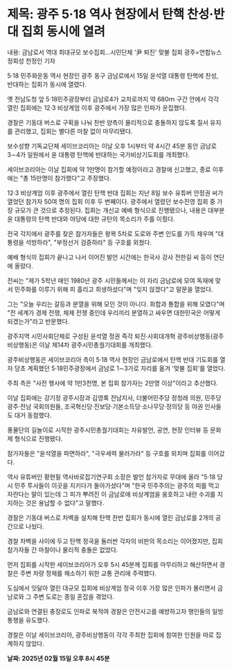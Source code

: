 # **제목: 광주 5·18 역사 현장에서 탄핵 찬성·반대 집회 동시에 열려**

  내용: 금남로서 역대 최대규모 보수집회…시민단체 '尹 퇴진' 맞불 집회 광주=연합뉴스 정회성 천정인 기자

5·18 민주화운동 역사 현장인 광주 동구 금남로에서 15일 윤석열 대통령 탄핵에 찬성, 반대하는 집회가 동시에 열렸다. 
  
옛 전남도청 앞 5·18민주광장부터 금남로4가 교차로까지 약 680ｍ 구간 안에서 각각 열린 집회에는 12·3 비상계엄 이후 광주에서 가장 많은 인파가 운집했다. 
  
경찰은 기동대 버스로 구획을 나눠 찬반 양측이 물리적으로 충돌하지 않도록 질서 유지를 관리했고, 집회는 별다른 마찰 없이 마무리됐다. 
  
보수성향 기독교단체 세이브코리아는 이날 오후 1시부터 약 4시간 45분 동안 금남로 3∼4가 일원에서 윤 대통령 탄핵에 반대하는 국가비상기도회를 개최했다. 
  
세이브코리아는 이날 집회에 약 1만명이 참가할 예정이라고 경찰에 신고했고, 종료 이후에는 "총 15만명이 참가했다"고 주장했다. 
  
12·3 비상계엄 이후 광주에서 열린 탄핵 반대 집회는 지난 8일 보수 유튜버 안정권 씨가 열었던 참가자 50여 명의 집회 이후 두 번째이다. 광주에서 열렸던 보수진영 집회 중 가장 규모가 큰 것으로 추정된다. 집회는 개신교 예배 형식으로 진행됐으나, 내용은 대부분 윤 대통령의 탄핵 반대와 야당에 대한 규탄의 목소리가 주를 이뤘다. 
  
전국 각지에서 광주를 찾은 참가자들은 왕복 5차로 도로와 주변 인도를 가득 채우며 "대통령을 석방하라", "부정선거 검증하라" 등 구호를 외쳤다. 
  
예배 형식의 집회가 끝나고 나서 이어진 발언 시간에는 한국사 강사 전한길 씨 등이 연단에 올랐다. 
  
전씨는 "제가 5학년 때인 1980년 광주 시민들께서는 이 자리 금남로에 모여 독재에 맞서 민주화를 이루기 위해 피 흘리고 희생하셨다"며 "잊지 않겠다"고 말문을 열었다. 
  
그는 "오늘 우리는 갈등과 분열을 위해 모인 것이 아니다. 화합과 통합을 위해 모였다"며 "전 세계가 경제 전쟁, 체제 전쟁 중인데 우리끼리 분열하고 싸우면 대한민국은 어떻게 되겠는가"라고 반문했다. 
  
광주지역 시민사회단체로 구성된 윤석열 정권 즉각 퇴진·사회대개혁 광주비상행동(광주비상행동)은 이날 제14차 광주시민총궐기대회를 개최했다. 
  
광주비상행동은 세이브코리아 측이 5·18 역사 현장인 금남로에서 탄핵 반대 기도회를 열자 당초 계획했던 5·18민주광장에서 금남로 1∼3가로 자리를 옮겨 '맞불 집회'를 열었다. 
  
주최 측은 "사전 행사에 약 1만3천명, 본 집회 참가자는 2만명 이상"이라고 추산했다. 
  
이날 집회에는 강기정 광주시장과 김영록 전남지사, 더불어민주당 정청래 의원, 민주당 광주·전남 국회의원들, 조국혁신당·진보당·기본소득당·소나무당·정의당 등 야권 인사들도 대거 동참했다. 
  
풍물단의 길놀이로 시작한 광주시민총궐기대회는 자유발언, 공연, 현장 인터뷰 등 문화제 형식으로 진행됐다. 
  
참가자들은 "윤석열을 파면하라", "극우세력 물러가라" 등 구호를 외치며 집회를 이어갔다. 
  
역사 유튜버인 황현필 역사바로잡기연구회 소장은 발언 참가자로 무대에 올라 "5·18 당시 민주 투사들이 이곳을 지키다가 돌아가셨다"며 "한국 민주주의는 광주의 피를 먹고 자란다는 말이 있는데 그 피가 뿌려진 이 금남로에 비상계엄을 옹호하고 내란 수괴를 지지하는 것은 용납할 수 없다"고 말했다. 
  
경찰은 기동대 버스로 차벽을 설치해 탄핵 찬반 집회가 동시에 열린 금남로를 2개의 공간으로 나눴다. 
  
경찰 차벽을 사이에 두고 탄핵 정국을 둘러싼 각자의 비판의 목소리는 이어졌지만, 집회 참가자들 간 마찰이나 물리적 충돌은 없었다.
  
먼저 집회를 시작한 세이브코리아가 오후 5시 45분께 집회를 마무리하고 해산하면서 경찰은 주변 차량 정체를 해소하기 위한 교통 관리에 주력했다. 
  
도심에서 잇달아 열린 대규모 집회에 비상계엄 정국 이후 가장 많은 인파가 몰리면서 금남로와 그 주변 도로는 종일 혼잡을 겪었다. 
  
금남로와 연결된 충장로도 인파로 북적여 경찰은 안전사고를 예방하고자 행인들의 일방통행을 유도했다. 
  
경찰은 이날 세이브코리아, 광주비상행동이 각각 주최한 집회에 참여한 인원을 따로 집계하지 않았다.

  **날짜: 2025년 02월 15일 오후 8시 45분**